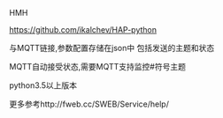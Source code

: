 HMH

https://github.com/ikalchev/HAP-python

与MQTT链接,参数配置存储在json中
包括发送的主题和状态

MQTT自动接受状态,需要MQTT支持监控#符号主题

python3.5以上版本

更多参考http://fweb.cc/SWEB/Service/help/
